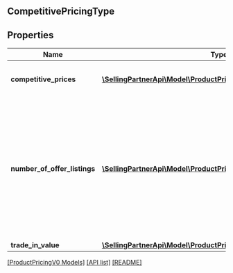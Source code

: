 ## CompetitivePricingType

## Properties

Name | Type | Description | Notes
------------ | ------------- | ------------- | -------------
**competitive_prices** | [**\SellingPartnerApi\Model\ProductPricingV0\CompetitivePriceType[]**](CompetitivePriceType.md) | A list of competitive pricing information. |
**number_of_offer_listings** | [**\SellingPartnerApi\Model\ProductPricingV0\OfferListingCountType[]**](OfferListingCountType.md) | The number of active offer listings for the item that was submitted. The listing count is returned by condition, one for each listing condition value that is returned. |
**trade_in_value** | [**\SellingPartnerApi\Model\ProductPricingV0\MoneyType**](MoneyType.md) |  | [optional]

[[ProductPricingV0 Models]](../) [[API list]](../../Api) [[README]](../../../README.md)
